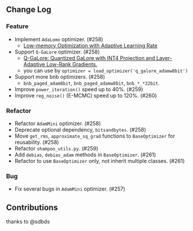 ## Change Log

### Feature

* Implement `AdaLomo` optimizer. (#258)
    * [Low-memory Optimization with Adaptive Learning Rate](https://arxiv.org/abs/2310.10195) 
* Support `Q-GaLore` optimizer. (#258)
    * [Q-GaLore: Quantized GaLore with INT4 Projection and Layer-Adaptive Low-Rank Gradients.](https://arxiv.org/abs/2407.08296)
    * you can use by `optimizer = load_optimizer('q_galore_adamw8bit')`
* Support more bnb optimizers. (#258)
    * `bnb_paged_adam8bit`, `bnb_paged_adamw8bit`, `bnb_*_*32bit`.
* Improve `power_iteration()` speed up to 40%. (#259)
* Improve `reg_noise()` (E-MCMC) speed up to 120%. (#260)

### Refactor

* Refactor `AdamMini` optimizer. (#258)
* Deprecate optional dependency, `bitsandbytes`. (#258)
* Move `get_rms`, `approximate_sq_grad` functions to `BaseOptimizer` for reusability. (#258)
* Refactor `shampoo_utils.py`. (#259)
* Add `debias`, `debias_adam` methods in `BaseOptimizer`. (#261)
* Refactor to use `BaseOptimizer` only, not inherit multiple classes. (#261)

### Bug

* Fix several bugs in `AdamMini` optimizer. (#257)

## Contributions

thanks to @sdbds
